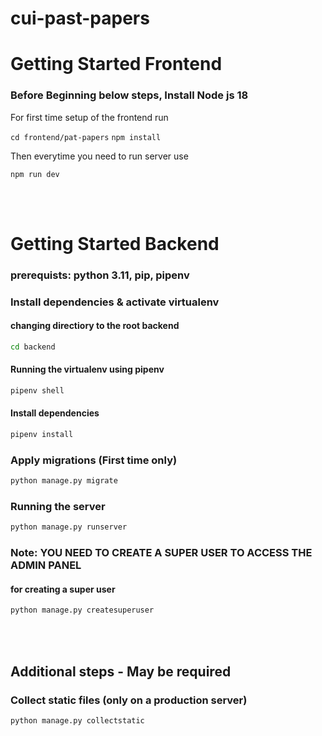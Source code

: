 # cui-past-papers

# Getting Started Frontend

### Before Beginning below steps, Install Node js 18

For first time setup of the frontend run

`cd frontend/pat-papers`
`npm install`

Then everytime you need to run server use

`npm run dev`

<br>
<br>


# Getting Started Backend

### prerequists: python 3.11, pip, pipenv

### Install dependencies & activate virtualenv

#### changing directiory to the root backend

```bash
cd backend
```

#### Running the virtualenv using pipenv

```bash
pipenv shell
```

#### Install dependencies

```bash
pipenv install
```

### Apply migrations (First time only)

```bash
python manage.py migrate
```

### Running the server

```bash
python manage.py runserver
```

### Note: YOU NEED TO CREATE A SUPER USER TO ACCESS THE ADMIN PANEL
#### for creating a super user

```bash
python manage.py createsuperuser
```




<br>
<br>

## Additional steps - May be required

### Collect static files (only on a production server)

```bash
python manage.py collectstatic
```
